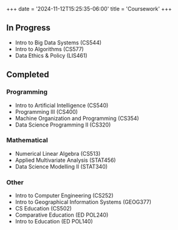 +++
date = '2024-11-12T15:25:35-06:00'
title = 'Coursework'
+++

<h2>In Progress</h2>
<ul>
<li>Intro to Big Data Systems (CS544)</li>
<li>Intro to Algorithms (CS577)</li>
<li>Data Ethics & Policy (LIS461)</li>
</ul>
<h2>Completed</h2>
<h3>Programming</h3>
<ul>
<li>Intro to Artificial Intelligence (CS540)</li>
<li>Programming III (CS400)</li>
<li>Machine Organization and Programming (CS354)</li>
<li>Data Science Programming II (CS320)</li>
</ul>
<h3>Mathematical</h3>
<ul>
<li>Numerical Linear Algebra (CS513)</li>
<li>Applied Multivariate Analysis (STAT456)</li>
<li>Data Science Modelling II (STAT340)</li>
</ul>
<h3>Other</h3>
<ul>
  <li>Intro to Computer Engineering (CS252)</li>
  <li>Intro to Geographical Information Systems (GEOG377)</li>
  <li>CS Education (CS502)</li>
  <li>Comparative Education (ED POL240)</li>
  <li>Intro to Education (ED POL140)</li>
</ul>
